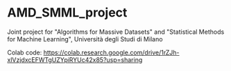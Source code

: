 # AMD_SMML_project
Joint project for "Algorithms for Massive Datasets" and "Statistical Methods for Machine Learning", Università degli Studi di Milano

Colab code: https://colab.research.google.com/drive/1rZJh-xlVzjdxcEFWTgUZYpiRYUc42x85?usp=sharing
